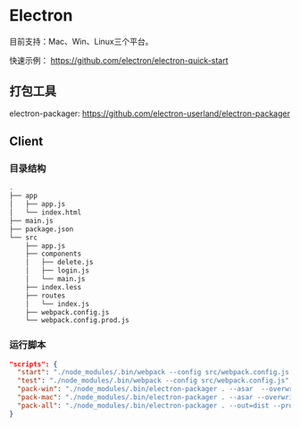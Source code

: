 # Electron

目前支持：Mac、Win、Linux三个平台。

快速示例： <https://github.com/electron/electron-quick-start>

## 打包工具

electron-packager: <https://github.com/electron-userland/electron-packager>

## Client

### 目录结构

```bash
.
├── app
│   ├── app.js
│   └── index.html
├── main.js
├── package.json
└── src
    ├── app.js
    ├── components
    │   ├── delete.js
    │   ├── login.js
    │   └── main.js
    ├── index.less
    ├── routes
    │   └── index.js
    ├── webpack.config.js
    └── webpack.config.prod.js
```

### 运行脚本

```json
"scripts": {
  "start": "./node_modules/.bin/webpack --config src/webpack.config.js && ./node_modules/.bin/electron main.js",
  "test": "./node_modules/.bin/webpack --config src/webpack.config.js",
  "pack-win": "./node_modules/.bin/electron-packager . --asar  --overwrite --platform=win32 --arch=ia32 --prune=true --out=out --version-string.CompanyName='GitHub, Inc.'  --ignore=node_modules",
  "pack-mac": "./node_modules/.bin/electron-packager . --asar --overwrite --platform=darwin --arch=x64 --prune=true --out=out  --ignore=node_modules",
  "pack-all": "./node_modules/.bin/electron-packager . --out=dist --prune --asar --overwrite --all"
}
```
